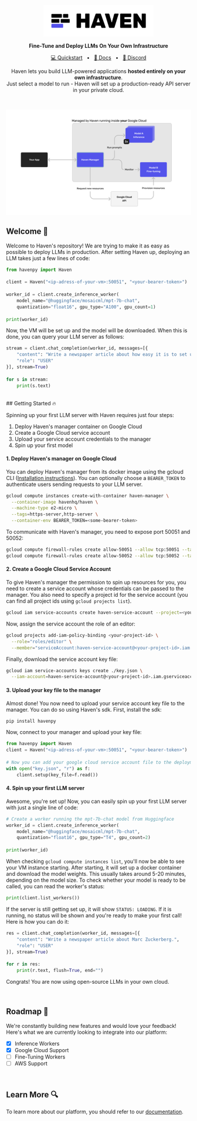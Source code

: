 <br>

<p align="center">
  <a href="https://haven.run"><img src="https://raw.githubusercontent.com/havenhq/haven/dev/logo.png" width="300"/></a>
</p>

<p align="center">
    <b>Fine-Tune and Deploy LLMs On Your Own Infrastructure</b>
</p>

<div align="center">

[💻 Quickstart](https://docs.haven.run/)
<span>&nbsp;&nbsp;•&nbsp;&nbsp;</span>
[📄 Docs](https://docs.haven.run/)
<span>&nbsp;&nbsp;•&nbsp;&nbsp;</span>
[💬 Discord](https://discord.gg/JDjbfp6q2G)
<br>

<p align="center">
    Haven lets you build LLM-powered applications <b>hosted entirely on your own infrastructure</b>.<br>
    Just select a model to run - Haven will set up a production-ready 
  API server in your private cloud.
</p>

</div>

<br>

<p align="center">
  <img src="https://raw.githubusercontent.com/havenhq/haven/dev/diagram.svg">
</p>

## Welcome 💜

Welcome to Haven's repository! We are trying to make it as easy as possible to deploy LLMs in production. After setting Haven up, deploying an LLM takes just a few lines of code:

```python
from havenpy import Haven

client = Haven("<ip-adress-of-your-vm>:50051", "<your-bearer-token>")

worker_id = client.create_inference_worker(
	model_name="@huggingface/mosaicml/mpt-7b-chat",
	quantization="float16", gpu_type="A100", gpu_count=1)

print(worker_id)
```

Now, the VM will be set up and the model will be downloaded. When this is done, you can query your LLM server as follows:

```python
stream = client.chat_completion(worker_id, messages=[{
	"content": "Write a newspaper article about how easy it is to set up Haven.",
	"role": "USER"
}], stream=True)

for s in stream:
	print(s.text)
```

<br>
## Getting Started 🔥

Spinning up your first LLM server with Haven requires just four steps:

1. Deploy Haven's manager container on Google Cloud
2. Create a Google Cloud service account
3. Upload your service account credentials to the manager
4. Spin up your first model

#### 1. Deploy Haven's manager on Google Cloud

You can deploy Haven's manager from its docker image using the gcloud CLI ([Installation instructions](https://cloud.google.com/sdk/docs/install?hl=en#deb)). You can optionally choose a `BEARER_TOKEN` to authenticate users sending requests to your LLM server.

```bash copy
gcloud compute instances create-with-container haven-manager \
  --container-image havenhq/haven \
  --machine-type e2-micro \
  --tags=https-server,http-server \
  --container-env BEARER_TOKEN=<some-bearer-token>
```

To communicate with Haven's manager, you need to expose port 50051 and 50052:

```bash copy
gcloud compute firewall-rules create allow-50051 --allow tcp:50051 --target-tags http-server
gcloud compute firewall-rules create allow-50052 --allow tcp:50052 --target-tags http-server
```


#### 2. Create a Google Cloud Service Account

To give Haven's manager the permission to spin up resources for you, you need to create a service account whose credentials can be passed to the manager. You also need to specify a project id for the service account (you can find all project ids using `gcloud projects list`).

```bash copy
gcloud iam service-accounts create haven-service-account --project=<your-project-id>
```

Now, assign the service account the role of an editor:

```bash copy
gcloud projects add-iam-policy-binding <your-project-id> \
  --role="roles/editor" \
  --member="serviceAccount:haven-service-account@<your-project-id>.iam.gserviceaccount.com"
```

Finally, download the service account key file:

```bash copy
gcloud iam service-accounts keys create ./key.json \
  --iam-account=haven-service-account@<your-project-id>.iam.gserviceaccount.com
```


#### 3. Upload your key file to the manager

Almost done! You now need to upload your service account key file to the manager. You can do so using Haven's sdk. First, install the sdk:

```bash copy
pip install havenpy
```

Now, connect to your manager and upload your key file:

```python copy
from havenpy import Haven
client = Haven("<ip-adress-of-your-vm>:50051", "<your-bearer-token>")

# Now you can add your google cloud service account file to the deployment
with open("key.json", "r") as f:
	client.setup(key_file=f.read())
```


#### 4. Spin up your first LLM server

Awesome, you're set up! Now, you can easily spin up your first LLM server with just a single line of code:

```python filename="python" copy
# Create a worker running the mpt-7b-chat model from Huggingface
worker_id = client.create_inference_worker(
	model_name="@huggingface/mosaicml/mpt-7b-chat",
	quantization="float16", gpu_type="T4", gpu_count=2)

print(worker_id)
```

When checking `gcloud compute instances list`, you'll now be able to see your VM instance starting. After starting, it will set up a docker container and download the model weights. This usually takes around 5-20 minutes, depending on the model size. To check whether your model is ready to be called, you can read the worker's status:

```python copy
print(client.list_workers())
```

If the server is still getting set up, it will show `STATUS: LOADING`. If it is running, no status will be shown and you're ready to make your first call! Here is how you can do it:


```python copy
res = client.chat_completion(worker_id, messages=[{
	"content": "Write a newspaper article about Marc Zuckerberg.",
	"role": "USER"
}], stream=True)

for r in res:
	print(r.text, flush=True, end="")
```

Congrats! You are now using open-source LLMs in your own cloud.

<br>

## Roadmap 🚀

We're constantly building new features and would love your feedback! Here's what we are currently looking to integrate into our platform:

- [x] Inference Workers
- [x] Google Cloud Support
- [ ] Fine-Tuning Workers
- [ ] AWS Support

<br>

## Learn More 🔍

To learn more about our platform, you should refer to our [documentation](https://docs.haven.run/).

